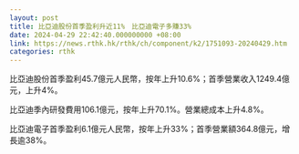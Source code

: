 ```yaml
---
layout: post
title: 比亞迪股份首季盈利升近11%　比亞迪電子多賺33%
date: 2024-04-29 22:42:40.000000000 +08:00
link: https://news.rthk.hk/rthk/ch/component/k2/1751093-20240429.htm
categories: rthk
---
```


比亞迪股份首季盈利45.7億元人民幣，按年上升10.6%；首季營業收入1249.4億元，上升4%。

比亞迪季內研發費用106.1億元，按年上升70.1%。營業總成本上升4.8%。

比亞迪電子首季盈利6.1億元人民幣，按年上升33%；首季營業額364.8億元，增長逾38%。
